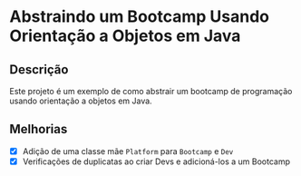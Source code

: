 # Abstraindo um Bootcamp Usando Orientação a Objetos em Java

## Descrição

Este projeto é um exemplo de como abstrair um bootcamp de programação usando orientação a objetos em Java.

## Melhorias

- [x] Adição de uma classe mãe `Platform` para `Bootcamp` e `Dev`
- [x] Verificações de duplicatas ao criar Devs e adicioná-los a um Bootcamp